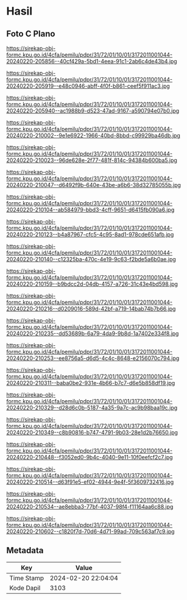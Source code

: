 # Hasil

## Foto C Plano

https://sirekap-obj-formc.kpu.go.id/4cfa/pemilu/pdpr/31/72/01/10/01/3172011001044-20240220-205856--40cf429a-5bd1-4eea-91c1-2ab6c4de43b4.jpg

https://sirekap-obj-formc.kpu.go.id/4cfa/pemilu/pdpr/31/72/01/10/01/3172011001044-20240220-205919--e48c0946-abff-4f0f-b861-ceef5f911ac3.jpg

https://sirekap-obj-formc.kpu.go.id/4cfa/pemilu/pdpr/31/72/01/10/01/3172011001044-20240220-205940--ac1988b9-d523-47ad-9167-a590794e07b0.jpg

https://sirekap-obj-formc.kpu.go.id/4cfa/pemilu/pdpr/31/72/01/10/01/3172011001044-20240220-210002--9e1e6922-1966-40bd-8bbd-c99929ba46db.jpg

https://sirekap-obj-formc.kpu.go.id/4cfa/pemilu/pdpr/31/72/01/10/01/3172011001044-20240220-210023--96de628e-2f77-481f-814c-94384b600ba5.jpg

https://sirekap-obj-formc.kpu.go.id/4cfa/pemilu/pdpr/31/72/01/10/01/3172011001044-20240220-210047--d6492f9b-640e-43be-a6b6-38d32785055b.jpg

https://sirekap-obj-formc.kpu.go.id/4cfa/pemilu/pdpr/31/72/01/10/01/3172011001044-20240220-210104--ab584979-bbd3-4cff-9651-d6415fb090a6.jpg

https://sirekap-obj-formc.kpu.go.id/4cfa/pemilu/pdpr/31/72/01/10/01/3172011001044-20240220-210123--b4a87967-cfc5-4c95-8ad1-978cde651afb.jpg

https://sirekap-obj-formc.kpu.go.id/4cfa/pemilu/pdpr/31/72/01/10/01/3172011001044-20240220-210140--c12325ba-470c-4e19-9c63-f2bde5a6b0ae.jpg

https://sirekap-obj-formc.kpu.go.id/4cfa/pemilu/pdpr/31/72/01/10/01/3172011001044-20240220-210159--b9bdcc2d-04db-4157-a726-31c43e4bd598.jpg

https://sirekap-obj-formc.kpu.go.id/4cfa/pemilu/pdpr/31/72/01/10/01/3172011001044-20240220-210216--d0209016-589d-42bf-a719-14bab74b7b66.jpg

https://sirekap-obj-formc.kpu.go.id/4cfa/pemilu/pdpr/31/72/01/10/01/3172011001044-20240220-210235--dd53689b-6a79-4da9-9b8d-1a7402e334f8.jpg

https://sirekap-obj-formc.kpu.go.id/4cfa/pemilu/pdpr/31/72/01/10/01/3172011001044-20240220-210253--ee8756a5-d6d5-4c4c-8648-e2156070c794.jpg

https://sirekap-obj-formc.kpu.go.id/4cfa/pemilu/pdpr/31/72/01/10/01/3172011001044-20240220-210311--baba0be2-931e-4b66-b7c7-d6e5b858df19.jpg

https://sirekap-obj-formc.kpu.go.id/4cfa/pemilu/pdpr/31/72/01/10/01/3172011001044-20240220-210329--d28d6c0b-5187-4a35-9a7c-ac9b98baa19c.jpg

https://sirekap-obj-formc.kpu.go.id/4cfa/pemilu/pdpr/31/72/01/10/01/3172011001044-20240220-210349--c8b90816-b747-4791-9b03-28e1d2b76650.jpg

https://sirekap-obj-formc.kpu.go.id/4cfa/pemilu/pdpr/31/72/01/10/01/3172011001044-20240220-210448--f3052ed0-9b4c-4040-9e11-10f0eefcf2c7.jpg

https://sirekap-obj-formc.kpu.go.id/4cfa/pemilu/pdpr/31/72/01/10/01/3172011001044-20240220-210514--d63f91e5-ef02-4944-9e4f-5f3609732416.jpg

https://sirekap-obj-formc.kpu.go.id/4cfa/pemilu/pdpr/31/72/01/10/01/3172011001044-20240220-210534--ae8ebba3-77bf-4037-98f4-f11164aa6c88.jpg

https://sirekap-obj-formc.kpu.go.id/4cfa/pemilu/pdpr/31/72/01/10/01/3172011001044-20240220-210602--c1820f7d-70d6-4d71-99ad-709c563af7c9.jpg


## Metadata

| Key        | Value               |
| ---------- | ------------------- |
| Time Stamp | 2024-02-20 22:04:04 |
| Kode Dapil | 3103                |



